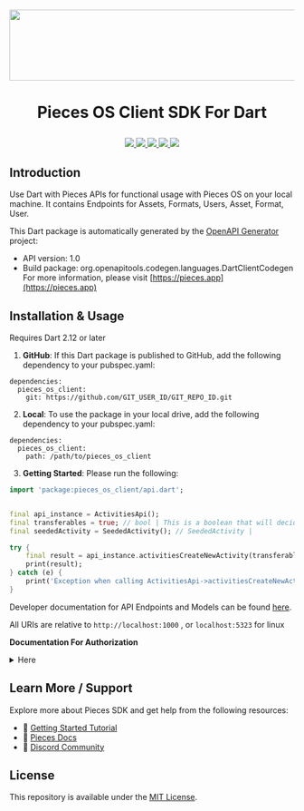 <h1 align="center">
    <b>
        <a href="https://pieces.app">
            <picture>
                <source srcset="https://camo.githubusercontent.com/69c990240f877927146712d45be2f690085b9e45b4420736aa373917f8e0b2c8/68747470733a2f2f73746f726167652e676f6f676c65617069732e636f6d2f7069656365735f7374617469635f7265736f75726365732f7066645f77696b692f5049454345535f4d41494e5f4c4f474f5f57494b492e706e67" media="(prefers-color-scheme: light)">
                <source srcset="https://github.com/Arindam200/pieces-readme-template/assets/109217591/4a8ebb8f-a46c-49fe-a0a4-a6ee41583a99" media="(prefers-color-scheme: dark)">
                <img src="https://github.com/Arindam200/pieces-readme-template/assets/109217591/4a8ebb8f-a46c-49fe-a0a4-a6ee41583a99" height="125" width="600" />
            </picture>
        </a><br>
    </b>
</h1>

# <p align="center"> Pieces OS Client SDK For Dart
   <p align="center">
      <a href="https://github.com/pieces-app/pieces-os-client-sdk-for-dart" alt="GitHub contributors">
         <img src="https://img.shields.io/github/contributors/pieces-app/pieces-os-client-sdk-for-dart.svg" />
      <a>
      <a href="https://github.com/pieces-app/pieces-os-client-sdk-for-dart" alt="GitHub issues by-label">
         <img src="https://img.shields.io/github/issues/pieces-app/pieces-os-client-sdk-for-dart" />
      </a>
      <a href="https://discord.gg/getpieces" alt="Discord">
         <img src="https://img.shields.io/badge/Discord-@layer5.svg?color=7389D8&label&logo=discord&logoColor=ffffff" />
      </a>
      <a href="https://twitter.com/getpieces" alt="Twitter Follow">
         <img src="https://img.shields.io/twitter/follow/getpieces.svg?label=Follow" />
      </a>
      <a href="https://github.com/pieces-app/pieces-os-client-sdk-for-dart" alt="License">
         <img src="https://img.shields.io/github/license/pieces-app/pieces-os-client-sdk-for-python.svg" />
      </a>
   </p>
</p>

## Introduction

Use Dart with Pieces APIs for functional usage with Pieces OS on your local machine. It contains Endpoints for Assets, Formats, Users, Asset, Format, User.

This Dart package is automatically generated by the [OpenAPI Generator](https://openapi-generator.tech) project:

- API version: 1.0
- Build package: org.openapitools.codegen.languages.DartClientCodegen
For more information, please visit [https://pieces.app](https://pieces.app)


## Installation & Usage
Requires Dart 2.12 or later

1. **GitHub**: If this Dart package is published to GitHub, add the following dependency to your pubspec.yaml:
```
dependencies:
  pieces_os_client:
    git: https://github.com/GIT_USER_ID/GIT_REPO_ID.git
```

2. **Local**: To use the package in your local drive, add the following dependency to your pubspec.yaml:
```
dependencies:
  pieces_os_client:
    path: /path/to/pieces_os_client
```
3. **Getting Started**: Please run the following:

```dart
import 'package:pieces_os_client/api.dart';


final api_instance = ActivitiesApi();
final transferables = true; // bool | This is a boolean that will decided if we are want to return the transferable data (default) or not(performance enhancement)
final seededActivity = SeededActivity(); // SeededActivity | 

try {
    final result = api_instance.activitiesCreateNewActivity(transferables, seededActivity);
    print(result);
} catch (e) {
    print('Exception when calling ActivitiesApi->activitiesCreateNewActivity: $e\n');
}

```
Developer documentation for API Endpoints and Models can be found [here](https://github.com/pieces-app/pieces-os-client-sdk-for-dart/tree/main/doc).

All URIs are relative to `http://localhost:1000` , or `localhost:5323` for linux

**Documentation For Authorization**

<details>
  <summary>Here</summary>
  
## auth0

- **Type**: OAuth
- **Flow**: implicit
- **Authorization URL**: 
- **Scopes**: N/A

## auth0

- **Type**: OAuth
- **Flow**: application
- **Authorization URL**: 
- **Scopes**: N/A

## auth0

- **Type**: OAuth
- **Flow**: accessCode
- **Authorization URL**: 
- **Scopes**: N/A

## authorization

- **Type**: OAuth
- **Flow**: implicit
- **Authorization URL**: 
- **Scopes**: N/A

## authorization

- **Type**: OAuth
- **Flow**: application
- **Authorization URL**: 
- **Scopes**: N/A

## authorization

- **Type**: OAuth
- **Flow**: accessCode
- **Authorization URL**: 
- **Scopes**: N/A

</details>

## Learn More / Support
Explore more about Pieces SDK and get help from the following resources:

- 🚀 [Getting Started Tutorial](https://docs.pieces.app/installation-getting-started/what-am-i-installing)
- 📜 [Pieces Docs](https://docs.pieces.app/)
- 💬 [Discord Community](https://discord.gg/getpieces)

## License

This repository is available under the [MIT License](./LICENSE).
